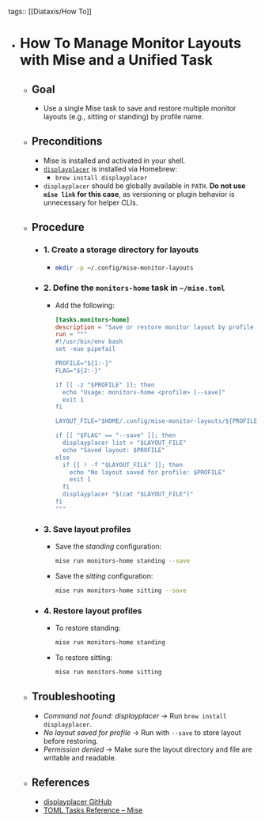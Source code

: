 tags:: [[Diataxis/How To]]

- # How To Manage Monitor Layouts with Mise and a Unified Task
	- ## Goal
		- Use a single Mise task to save and restore multiple monitor layouts (e.g., sitting or standing) by profile name.
	- ## Preconditions
		- Mise is installed and activated in your shell.
		- [`displayplacer`](https://github.com/jakehilborn/displayplacer) is installed via Homebrew:
			- `brew install displayplacer`
		- `displayplacer` should be globally available in `PATH`. **Do not use `mise link` for this case**, as versioning or plugin behavior is unnecessary for helper CLIs.
	- ## Procedure
		- ### 1. Create a storage directory for layouts
			- ```bash
			  mkdir -p ~/.config/mise-monitor-layouts
			  ```
		- ### 2. Define the `monitors-home` task in `~/mise.toml`
			- Add the following:
			  ~~~toml
			  [tasks.monitors-home]
			  description = "Save or restore monitor layout by profile (e.g. standing, sitting)"
			  run = """
			  #!/usr/bin/env bash
			  set -euo pipefail
			  
			  PROFILE="${1:-}"
			  FLAG="${2:-}"
			  
			  if [[ -z "$PROFILE" ]]; then
			    echo "Usage: monitors-home <profile> [--save]"
			    exit 1
			  fi
			  
			  LAYOUT_FILE="$HOME/.config/mise-monitor-layouts/${PROFILE}.layout"
			  
			  if [[ "$FLAG" == "--save" ]]; then
			    displayplacer list > "$LAYOUT_FILE"
			    echo "Saved layout: $PROFILE"
			  else
			    if [[ ! -f "$LAYOUT_FILE" ]]; then
			      echo "No layout saved for profile: $PROFILE"
			      exit 1
			    fi
			    displayplacer "$(cat "$LAYOUT_FILE")"
			  fi
			  """
			  ~~~
		- ### 3. Save layout profiles
			- Save the *standing* configuration:
			  ```bash
			  mise run monitors-home standing --save
			  ```
			- Save the *sitting* configuration:
			  ```bash
			  mise run monitors-home sitting --save
			  ```
		- ### 4. Restore layout profiles
			- To restore standing:
			  ```bash
			  mise run monitors-home standing
			  ```
			- To restore sitting:
			  ```bash
			  mise run monitors-home sitting
			  ```
	- ## Troubleshooting
		- *Command not found: displayplacer* → Run `brew install displayplacer`.
		- *No layout saved for profile* → Run with `--save` to store layout before restoring.
		- *Permission denied* → Make sure the layout directory and file are writable and readable.
	- ## References
		- [displayplacer GitHub](https://github.com/jakehilborn/displayplacer)
		- [TOML Tasks Reference – Mise](https://mise.jdx.dev/tasks/toml-tasks.html)